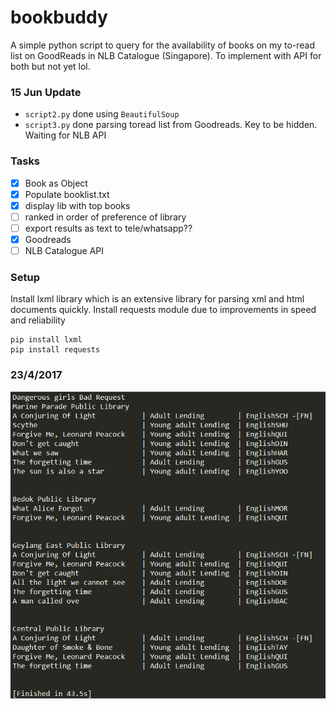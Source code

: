 # bookbuddy

A simple python script to query for the availability of books on my to-read list on GoodReads in NLB Catalogue (Singapore).
To implement with API for both but not yet lol.

### 15 Jun Update
- `script2.py` done using `BeautifulSoup`
- `script3.py` done parsing toread list from Goodreads. Key to be hidden. Waiting for NLB API


### Tasks
- [x] Book as Object
- [x] Populate booklist.txt
- [x] display lib with top books
- [ ] ranked in order of preference of library
- [ ] export results as text to tele/whatsapp??
- [x] Goodreads 
- [ ] NLB Catalogue API

### Setup
Install lxml library which is an extensive library for parsing xml and html documents quickly. 
Install requests module due to improvements in speed and reliability
```
pip install lxml
pip install requests
```
### 23/4/2017
![Work in Progress Yay](Capture1.PNG)